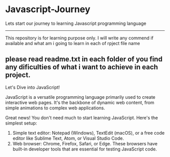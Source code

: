 # Javascript-Journey
Lets start our journey to learning Javascript programming language

---------
This repository is for learning purpose only.
I will write any commend if available and what am i going to learn in each of rpject file name

please read readme.txt in each folder of you find any dificulties of what i want to achieve in  each project.
---------

Let's Dive into JavaScript!

JavaScript is a versatile programming language primarily used to create interactive web pages. It's the backbone of dynamic web content, from simple animations to complex web applications.

Great news! You don't need much to start learning JavaScript. Here's the simplest setup:

1. Simple text editor: Notepad (Windows), TextEdit (macOS), or a free code editor like Sublime Text, Atom, or Visual Studio Code.
2. Web browser: Chrome, Firefox, Safari, or Edge. These browsers have built-in developer tools that are essential for testing JavaScript code.
